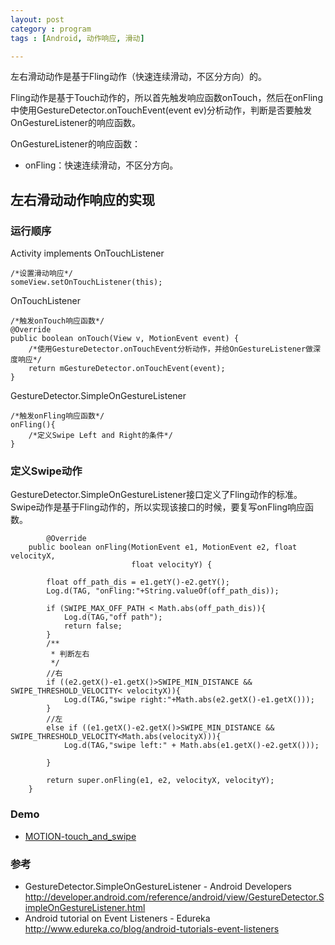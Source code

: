 ```yaml
---
layout: post
category : program
tags : [Android, 动作响应, 滑动]

---
```



左右滑动动作是基于Fling动作（快速连续滑动，不区分方向）的。

Fling动作是基于Touch动作的，所以首先触发响应函数onTouch，然后在onFling中使用GestureDetector.onTouchEvent(event ev)分析动作，判断是否要触发OnGestureListener的响应函数。

OnGestureListener的响应函数：

* onFling：快速连续滑动，不区分方向。


## 左右滑动动作响应的实现

### 运行顺序
Activity implements OnTouchListener

    /*设置滑动响应*/
    someView.setOnTouchListener(this);

OnTouchListener

    /*触发onTouch响应函数*/
    @Override
	public boolean onTouch(View v, MotionEvent event) {
		/*使用GestureDetector.onTouchEvent分析动作，并给OnGestureListener做深度响应*/
		return mGestureDetector.onTouchEvent(event);
	}  

GestureDetector.SimpleOnGestureListener

    /*触发onFling响应函数*/
    onFling(){
    	/*定义Swipe Left and Right的条件*/
    }
    
### 定义Swipe动作

GestureDetector.SimpleOnGestureListener接口定义了Fling动作的标准。Swipe动作是基于Fling动作的，所以实现该接口的时候，要复写onFling响应函数。

            @Override
        public boolean onFling(MotionEvent e1, MotionEvent e2, float velocityX,
                               float velocityY) {

            float off_path_dis = e1.getY()-e2.getY();
            Log.d(TAG, "onFling:"+String.valueOf(off_path_dis));

            if (SWIPE_MAX_OFF_PATH < Math.abs(off_path_dis)){
                Log.d(TAG,"off path");
                return false;
            }
            /**
             * 判断左右
             */
            //右
            if ((e2.getX()-e1.getX()>SWIPE_MIN_DISTANCE && SWIPE_THRESHOLD_VELOCITY< velocityX)){
                Log.d(TAG,"swipe right:"+Math.abs(e2.getX()-e1.getX()));
            }
            //左
            else if ((e1.getX()-e2.getX()>SWIPE_MIN_DISTANCE && SWIPE_THRESHOLD_VELOCITY<Math.abs(velocityX))){
                Log.d(TAG,"swipe left:" + Math.abs(e1.getX()-e2.getX()));

            }

            return super.onFling(e1, e2, velocityX, velocityY);
        }

### Demo

* [MOTION-touch_and_swipe](http://pan.baidu.com/s/1jG7lbPO)




### 参考
* GestureDetector.SimpleOnGestureListener - Android Developers
http://developer.android.com/reference/android/view/GestureDetector.SimpleOnGestureListener.html
* Android tutorial on Event Listeners - Edureka
http://www.edureka.co/blog/android-tutorials-event-listeners
